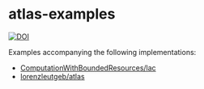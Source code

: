 # atlas-examples

[![DOI](https://zenodo.org/badge/221939849.svg)](https://zenodo.org/badge/latestdoi/221939849)

Examples accompanying the following implementations:

- [ComputationWithBoundedResources/lac](https://github.com/ComputationWithBoundedResources/lac)
- [lorenzleutgeb/atlas](https://github.com/lorenzleutgeb/atlas)
